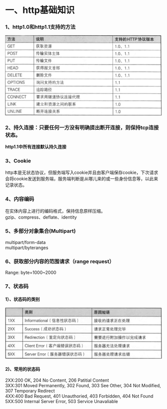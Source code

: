 # 一、http基础知识
### 1、http1.0和http1.1支持的方法
![http支持方法](./http-methods.png)
### 2、持久连接：只要任何一方没有明确提出断开连接，则保持tcp连接状态。
**http1.1中所有连接默认持久连接**
### 3、Cookie
http本是无状态协议，但服务端写入cookie并且由客户端保存cookie，下次请求会将cookie发送到服务端，服务端判断是从哪儿来的或一些身份信息等，以此来记录状态。
### 4、内容编码
在实体内容上进行的编码格式，保持信息原样压缩。  
gzip、compress、deflate、identity  
### 5、多部分对象集合(Multipart)
multipart/form-data  
multipart/byteranges  
### 6、获取部分内容的范围请求（range request）
Range: byte=1000~2000
### 7、状态码
#### 1）、状态码的类别
![状态码类别](./http-status.png)
#### 2)、常用的状态码
2XX:200 OK, 204 No Content, 206 Patitial Content  
3XX:301 Moved Permanently, 302 Found, 303 See Other, 304 Not Modified, 307 Temporary Redirect  
4XX:400 Bad Request, 401 Unauthoried, 403 Forbidden, 404 Not Found  
5XX:500 Internal Server Error, 503 Service Unavaliable  





